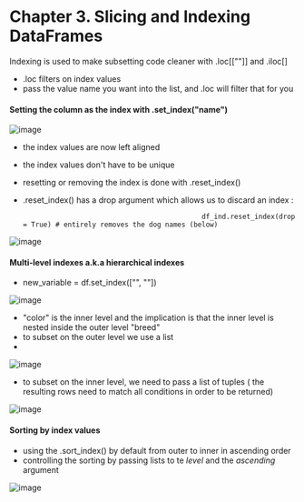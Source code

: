 # Chapter 3. Slicing and Indexing DataFrames
Indexing is used to make subsetting code cleaner with .loc[[""]] and .iloc[]
- .loc filters on index values
- pass the value name you want into the list, and .loc will filter that for you


#### Setting the column as the index with .set_index("name") 

![image](https://user-images.githubusercontent.com/72341578/151882510-3331e067-c507-4d1f-897c-88507260a3d2.png)

- the index values are now left aligned
- the index values don't have to be unique
- resetting or removing the index is done with .reset_index()
- .reset_index() has a drop argument which allows us to discard an index :

                                                  df_ind.reset_index(drop = True) # entirely removes the dog names (below)
                                                  
![image](https://user-images.githubusercontent.com/72341578/151882933-7ddb3e0e-8a9e-4faf-8215-3819d244e075.png)

#### Multi-level indexes a.k.a hierarchical indexes
- new_variable = df.set_index(["", ""])

![image](https://user-images.githubusercontent.com/72341578/151886824-28bd36e9-ab7d-4a05-bd92-b844c1d9d71c.png)


- "color" is the inner level and the implication is that the inner level is nested inside the outer level "breed"
- to subset on the outer level we use a list 
- 
![image](https://user-images.githubusercontent.com/72341578/151887408-10924cc0-bc45-4db0-a1f2-c99ab5f5288b.png)

- to subset on the inner level, we need to pass a list of tuples ( the resulting rows need to match all conditions in order to be returned)

![image](https://user-images.githubusercontent.com/72341578/151887344-133cf139-ef60-4754-bd55-782757dfa93d.png)

#### Sorting by index values 
- using the .sort_index() by default from outer to inner in ascending order
- controlling the sorting by passing lists to te *level* and the *ascending* argument

![image](https://user-images.githubusercontent.com/72341578/151887741-07708418-afc6-4cd0-8da4-7a15880ffae3.png)

